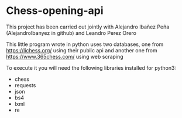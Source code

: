 # Chess-opening-api

This project has been carried out jointly with Alejandro Ibañez Peña (AlejandroIbanyez in github) and Leandro Perez Orero

This little program wrote in python uses two databases, one from https://lichess.org/ using their public api and another one from https://www.365chess.com/ using web scraping 

To execute it you will need the following libraries installed for python3:

-  chess
-  requests
- json
-  bs4
-  lxml
-  re
